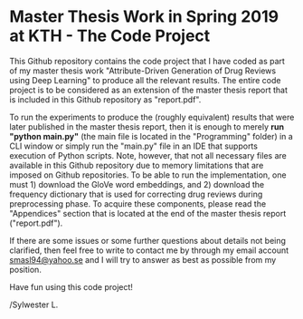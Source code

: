 # Master Thesis Work in Spring 2019 at KTH - The Code Project
This Github repository contains the code project that I have coded as part of my master thesis work "Attribute-Driven Generation of Drug Reviews using Deep Learning" to produce all the relevant results. The entire code project is to be considered as an extension of the master thesis report that is included in this Github repository as "report.pdf".

To run the experiments to produce the (roughly equivalent) results that were later published in the master thesis report, then it is enough to merely **run "python main.py"** (the main file is located in the "Programming" folder) in a CLI window or simply run the "main.py" file in an IDE that supports execution of Python scripts. Note, however, that not all necessary files are available in this Github repository due to memory limitations that are imposed on Github repositories. To be able to run the implementation, one must 1) download the GloVe word embeddings, and 2) download the frequency dictionary that is used for correcting drug reviews during preprocessing phase. To acquire these components, please read the "Appendices" section that is located at the end of the master thesis report ("report.pdf").

If there are some issues or some further questions about details not being clarified, then feel free to write to contact me by through my email account smasl94@yahoo.se and I will try to answer as best as possible from my position.

Have fun using this code project!

/Sylwester L.
